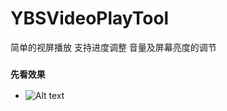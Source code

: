 # YBSVideoPlayTool
简单的视屏播放 支持进度调整 音量及屏幕亮度的调节 

### ````先看效果````
- ![Alt text](https://github.com/GitHubYYBS/YBSVideoPlayTool/blob/master/%E6%BC%94%E7%A4%BA_1.gif?raw=true)
